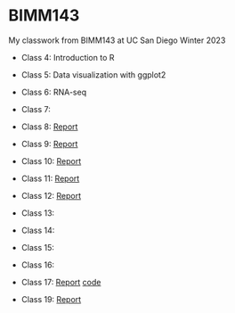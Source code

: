 # BIMM143

My classwork from BIMM143 at UC San Diego Winter 2023

- Class 4: Introduction to R 
- Class 5: Data visualization with ggplot2
- Class 6: RNA-seq
- Class 7: 
- Class 8: [Report](https://github.com/mqnguyen1/bimm143_github/blob/main/Lab08/Lab08_MiniProject.md)
- Class 9: [Report](https://github.com/mqnguyen1/bimm143_github/blob/main/Lab09/Lab09.md)
- Class 10: [Report](https://github.com/mqnguyen1/bimm143_github/blob/main/Lab10/Lab10%20html.Rmd)
- Class 11: [Report](https://github.com/mqnguyen1/bimm143_github/blob/main/Lab11/Lab11-Session.md)
- Class 12: [Report](https://github.com/mqnguyen1/bimm143_github/blob/main/Lab12/Lab12.md)
- Class 13: 
- Class 14: 
- Class 15: 
- Class 16: 
- Class 17: [Report](https://github.com/mqnguyen1/bimm143_github/blob/main/class17/class17.md) [code](https://github.com/mqnguyen1/bimm143_github/blob/main/class17/class17.Rmd)

- Class 19: [Report](https://github.com/mqnguyen1/bimm143_github/blob/main/class19/class19.md)

